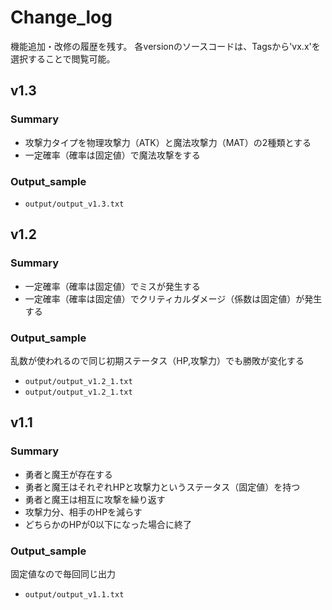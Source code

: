 # Change_log

機能追加・改修の履歴を残す。
各versionのソースコードは、Tagsから'vx.x'を選択することで閲覧可能。

## v1.3

### Summary

- 攻撃力タイプを物理攻撃力（ATK）と魔法攻撃力（MAT）の2種類とする
- 一定確率（確率は固定値）で魔法攻撃をする

### Output_sample

- `output/output_v1.3.txt`

## v1.2

### Summary

- 一定確率（確率は固定値）でミスが発生する
- 一定確率（確率は固定値）でクリティカルダメージ（係数は固定値）が発生する

### Output_sample

乱数が使われるので同じ初期ステータス（HP,攻撃力）でも勝敗が変化する

- `output/output_v1.2_1.txt`
- `output/output_v1.2_1.txt`

## v1.1

### Summary

- 勇者と魔王が存在する
- 勇者と魔王はそれぞれHPと攻撃力というステータス（固定値）を持つ
- 勇者と魔王は相互に攻撃を繰り返す
- 攻撃力分、相手のHPを減らす
- どちらかのHPが0以下になった場合に終了

### Output_sample

固定値なので毎回同じ出力

- `output/output_v1.1.txt`
